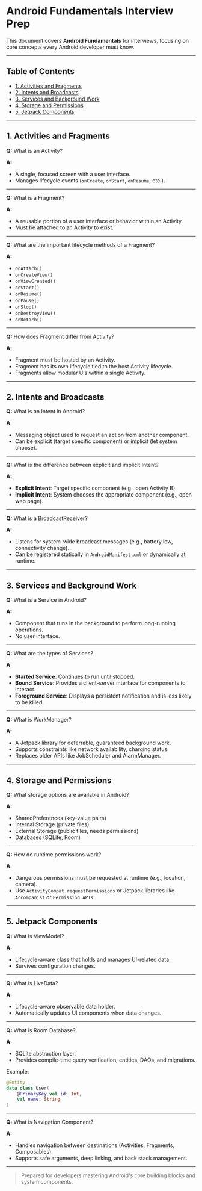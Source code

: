 # Android Fundamentals Interview Prep

This document covers **Android Fundamentals** for interviews, focusing on core concepts every Android developer must know.

---

## Table of Contents

- [1. Activities and Fragments](#1-activities-and-fragments)
- [2. Intents and Broadcasts](#2-intents-and-broadcasts)
- [3. Services and Background Work](#3-services-and-background-work)
- [4. Storage and Permissions](#4-storage-and-permissions)
- [5. Jetpack Components](#5-jetpack-components)

---

## 1. Activities and Fragments

**Q:** What is an Activity?

**A:**
- A single, focused screen with a user interface.
- Manages lifecycle events (`onCreate`, `onStart`, `onResume`, etc.).

---

**Q:** What is a Fragment?

**A:**
- A reusable portion of a user interface or behavior within an Activity.
- Must be attached to an Activity to exist.

---

**Q:** What are the important lifecycle methods of a Fragment?

**A:**
- `onAttach()`
- `onCreateView()`
- `onViewCreated()`
- `onStart()`
- `onResume()`
- `onPause()`
- `onStop()`
- `onDestroyView()`
- `onDetach()`

---

**Q:** How does Fragment differ from Activity?

**A:**
- Fragment must be hosted by an Activity.
- Fragment has its own lifecycle tied to the host Activity lifecycle.
- Fragments allow modular UIs within a single Activity.

---

## 2. Intents and Broadcasts

**Q:** What is an Intent in Android?

**A:**
- Messaging object used to request an action from another component.
- Can be explicit (target specific component) or implicit (let system choose).

---

**Q:** What is the difference between explicit and implicit Intent?

**A:**
- **Explicit Intent**: Target specific component (e.g., open Activity B).
- **Implicit Intent**: System chooses the appropriate component (e.g., open web page).

---

**Q:** What is a BroadcastReceiver?

**A:**
- Listens for system-wide broadcast messages (e.g., battery low, connectivity change).
- Can be registered statically in `AndroidManifest.xml` or dynamically at runtime.

---

## 3. Services and Background Work

**Q:** What is a Service in Android?

**A:**
- Component that runs in the background to perform long-running operations.
- No user interface.

---

**Q:** What are the types of Services?

**A:**
- **Started Service**: Continues to run until stopped.
- **Bound Service**: Provides a client-server interface for components to interact.
- **Foreground Service**: Displays a persistent notification and is less likely to be killed.

---

**Q:** What is WorkManager?

**A:**
- A Jetpack library for deferrable, guaranteed background work.
- Supports constraints like network availability, charging status.
- Replaces older APIs like JobScheduler and AlarmManager.

---

## 4. Storage and Permissions

**Q:** What storage options are available in Android?

**A:**
- SharedPreferences (key-value pairs)
- Internal Storage (private files)
- External Storage (public files, needs permissions)
- Databases (SQLite, Room)

---

**Q:** How do runtime permissions work?

**A:**
- Dangerous permissions must be requested at runtime (e.g., location, camera).
- Use `ActivityCompat.requestPermissions` or Jetpack libraries like `Accompanist` or `Permission APIs`.

---

## 5. Jetpack Components

**Q:** What is ViewModel?

**A:**
- Lifecycle-aware class that holds and manages UI-related data.
- Survives configuration changes.

---

**Q:** What is LiveData?

**A:**
- Lifecycle-aware observable data holder.
- Automatically updates UI components when data changes.

---

**Q:** What is Room Database?

**A:**
- SQLite abstraction layer.
- Provides compile-time query verification, entities, DAOs, and migrations.

Example:
```kotlin
@Entity
data class User(
    @PrimaryKey val id: Int,
    val name: String
)
```

---

**Q:** What is Navigation Component?

**A:**
- Handles navigation between destinations (Activities, Fragments, Composables).
- Supports safe arguments, deep linking, and back stack management.

---

> Prepared for developers mastering Android's core building blocks and system components.

